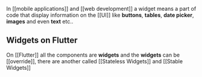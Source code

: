 
In [[mobile applications]] and [[web development]] a widget means a part of code that display information on the [[UI]] like **buttons**, **tables**, **date picker**, **images** and even **text** etc..

## Widgets on Flutter

On [[Flutter]] all the components are **widgets** and the **widgets** can be [[override]], there are another called [[Stateless Widgets]] and [[Stable Widgets]]
